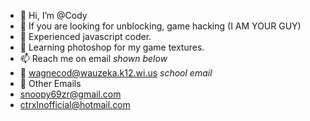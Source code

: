 - 👋 Hi, I’m @Cody
- 👀 If you are looking for unblocking, game hacking (I AM YOUR GUY)
- 🌱 Experienced javascript coder. 
- 👑 Learning photoshop for my game textures.
- 📫 Reach me on email *shown below*
- 🔧 wagnecod@wauzeka.k12.wi.us *school email*
- 🎀 Other Emails
- snoopy69zr@gmail.com
- ctrxlnofficial@hotmail.com
